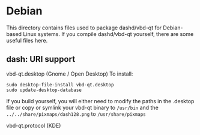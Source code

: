 
Debian
====================
This directory contains files used to package dashd/vbd-qt
for Debian-based Linux systems. If you compile dashd/vbd-qt yourself, there are some useful files here.

## dash: URI support ##


vbd-qt.desktop  (Gnome / Open Desktop)
To install:

	sudo desktop-file-install vbd-qt.desktop
	sudo update-desktop-database

If you build yourself, you will either need to modify the paths in
the .desktop file or copy or symlink your vbd-qt binary to `/usr/bin`
and the `../../share/pixmaps/dash128.png` to `/usr/share/pixmaps`

vbd-qt.protocol (KDE)


